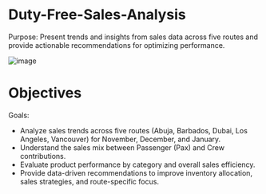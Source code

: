 # Duty-Free-Sales-Analysis

Purpose: Present trends and insights from sales data across five routes and provide actionable recommendations for optimizing performance.

![image](https://github.com/user-attachments/assets/a16cf97f-f262-44cb-a6f7-1d05ee344d58)


# Objectives
Goals:
- Analyze sales trends across five routes (Abuja, Barbados,
Dubai, Los Angeles, Vancouver) for November, December,
and January.
- Understand the sales mix between Passenger (Pax) and Crew
contributions.
- Evaluate product performance by category and overall sales
efficiency.
- Provide data-driven recommendations to improve inventory
allocation, sales strategies, and route-specific focus.
